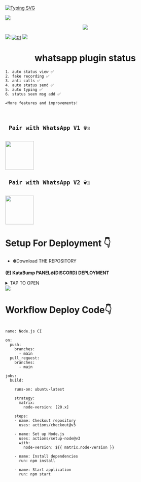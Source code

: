 <a href="https://git.io/typing-svg"><img src="https://readme-typing-svg.demolab.com?font=Black+Ops+One&size=100&pause=1000&color=FF033E&center=true&width=1000&height=200&lines=KAVI-EXE-V1" alt="Typing SVG" /></a>
  </p>

<a><img src='https://i.imgur.com/LyHic3i.gif'/></a>
<p align="center">
  <a href="https://github.com/DenverCoder1/readme-typing-svg"><img src="https://readme-typing-svg.herokuapp.com?font=Time+New+Roman&color=cyan&size=25&center=true&vCenter=true&width=600&height=100&lines=Am+Kavi+Exe+V1+Created+By+KAVI_BOY..&heart;++;Self-taught+Back-Created+By,;Ibrahim+Adams+Am+The,;Best+Is+Bot+For+You+To,;Deploy..<3"></a>
</p>
<a><img src='https://i.imgur.com/LyHic3i.gif'/></a>                       
  <a href="https://ibb.co/N6NMDtn"><img src="https://files.catbox.moe/j4lyrn.jpeg" alt="01" border="0" /></a>     
<a><img src='https://i.imgur.com/LyHic3i.gif'/></a>


<h1 align="center">whatsapp plugin status<br></h1>

```
1. auto status view ✅️
2. fake recording ✅️
3. anti calls ✅
4. auto status send ✅
5. auto typing ✅
6. status seen msg add ✅

✔️More features and improvements!

```
</br>




## ` Pair with WhatsApp V1 💀☑️`
<h2 align="left">  <a href="https://kavi-exe-pairv1-5399b8c0dfc3.herokuapp.com/"><img src="https://play-lh.googleusercontent.com/901aMQFFnVoX2T-YuJmTIwpPve_SUgMv_QSyzMSPtAqt_l0CyXN1DxfD6xXU0r2f9iM=w240-h480-rw" width="90" />
</a>

## ` Pair with WhatsApp V2 💀☑️`
<h2 align="left">  <a href="https://kavi-exe-pairv1-5399b8c0dfc3.herokuapp.com/"><img src="https://play-lh.googleusercontent.com/901aMQFFnVoX2T-YuJmTIwpPve_SUgMv_QSyzMSPtAqt_l0CyXN1DxfD6xXU0r2f9iM=w240-h480-rw" width="90" />
</a>


  
 # Setup For Deployment 👇

- ⛔Download THE REPOSITORY




**(E) KataBump PANEL🔥(DISCORD) DEPLOYMENT**
<details>
<summary>TAP TO OPEN</summary>
<a href=""><img src="https://img.shields.io/badge/DOWNLOAD%20FILES-yellow" alt="Rainhost Files" width="150"></a>
  
<a href="https://dashboard.katabump.com/welcome/#b0cbf7"><img src="https://img.shields.io/badge/SIGNUP%20&%20DEPLOY-gold" alt="Scalingo Deploy" width="150"></a>
</details

<a><img src='https://i.imgur.com/LyHic3i.gif'/></a>



  

# Workflow Deploy Code👇




```
 
name: Node.js CI

on:
  push:
    branches:
      - main
  pull_request:
    branches:
      - main

jobs:
  build:

    runs-on: ubuntu-latest

    strategy:
      matrix:
        node-version: [20.x]

    steps:
    - name: Checkout repository
      uses: actions/checkout@v3

    - name: Set up Node.js
      uses: actions/setup-node@v3
      with:
        node-version: ${{ matrix.node-version }}

    - name: Install dependencies
      run: npm install

    - name: Start application
      run: npm start 

```
